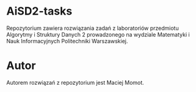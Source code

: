 # AiSD2-tasks

Repozytorium zawiera rozwiązania zadań z laboratoriów przedmiotu Algorytmy i Struktury Danych 2 prowadzonego na wydziale Matematyki i Nauk Informacyjnych Politechniki Warszawskiej.

# Autor

Autorem rozwiązań z repozytorium jest Maciej Momot.
